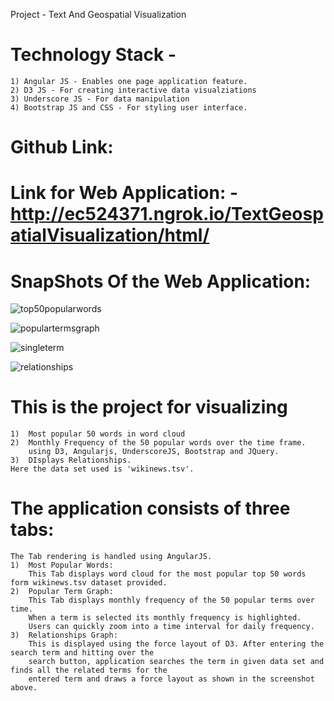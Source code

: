 
Project - Text And Geospatial Visualization

#	Technology Stack -
	1) Angular JS - Enables one page application feature.
	2) D3 JS - For creating interactive data visualziations
	3) Underscore JS - For data manipulation
	4) Bootstrap JS and CSS - For styling user interface.

#	Github Link:

#	Link for Web Application: - http://ec524371.ngrok.io/TextGeospatialVisualization/html/ 

#	SnapShots Of the Web Application:

![top50popularwords](https://cloud.githubusercontent.com/assets/23156180/19853197/e95c4172-9f8d-11e6-9310-db75d5cba436.JPG)

![populartermsgraph](https://cloud.githubusercontent.com/assets/23156180/19853063/f12b96ce-9f8c-11e6-98d2-964238cd6c7a.JPG)

![singleterm](https://cloud.githubusercontent.com/assets/23156180/19853476/6efac1a4-9f8f-11e6-848f-0222aaf438d3.png)

![relationships](https://cloud.githubusercontent.com/assets/23156180/19853248/1de9c072-9f8e-11e6-964a-8b7b585a99ba.JPG)


#	This is the project for visualizing 
	1) 	Most popular 50 words in word cloud
	2)	Monthly Frequency of the 50 popular words over the time frame.
		using D3, Angularjs, UnderscoreJS, Bootstrap and JQuery.
	3)	DIsplays Relationships.
	Here the data set used is 'wikinews.tsv'.	
	
#	The application consists of three tabs:
	The Tab rendering is handled using AngularJS.
	1) 	Most Popular Words:
		This Tab displays word cloud for the most popular top 50 words form wikinews.tsv dataset provided.
	2)	Popular Term Graph:
		This Tab displays monthly frequency of the 50 popular terms over time.
		When a term is selected its monthly frequency is highlighted.
		Users can quickly zoom into a time interval for daily frequency.
	3)	Relationships Graph:
		This is displayed using the force layout of D3. After entering the search term and hitting over the 
		search button, application searches the term in given data set and finds all the related terms for the
		entered term and draws a force layout as shown in the screenshot above.
		
		
